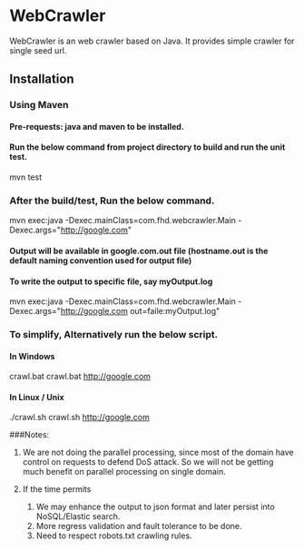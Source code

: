 # WebCrawler
WebCrawler is an web crawler based on Java. It provides simple crawler for single seed url.

## Installation

### Using Maven
#### Pre-requests: java and maven to be installed.
#### Run the below command from project directory to build and run the unit test.
mvn test
### After the build/test, Run the below command.

mvn exec:java -Dexec.mainClass=com.fhd.webcrawler.Main  -Dexec.args="http://google.com"
#### Output will be available in google.com.out file (hostname.out is the default naming convention used for output file)

#### To write the output to specific file, say myOutput.log
mvn exec:java -Dexec.mainClass=com.fhd.webcrawler.Main  -Dexec.args="http://google.com out=faile:myOutput.log"

### To simplify, Alternatively run the below script.
#### In Windows
crawl.bat <Seed URL>
crawl.bat http://google.com

#### In Linux / Unix
./crawl.sh <Seed URL>
crawl.sh http://google.com

###Notes: 
1) We are not doing the parallel processing, since most of the domain have control on requests to defend DoS attack. 
So we will not be getting much benefit on parallel processing on single domain.

2) If the time permits 
    1) We may enhance the output to json format and later persist into NoSQL/Elastic search.
    2) More regress validation and fault tolerance to be done.
    3) Need to respect robots.txt crawling rules.
 



